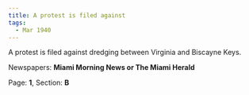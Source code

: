 ```yaml
---  
title: A protest is filed against  
tags:  
  - Mar 1940  
---  
```

  
A protest is filed against dredging between Virginia and Biscayne Keys.  
  
Newspapers: **Miami Morning News or The Miami Herald**  
  
Page: **1**, Section: **B** 
